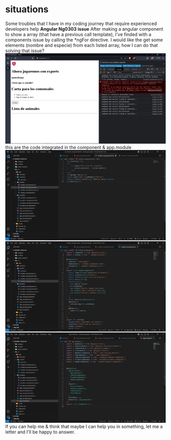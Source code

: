 # situations
Some troubles that I have in my coding journey that require experienced developers help
**Angular Ng0303 issue**
After making a angular component to show a array (that have a previous call template), I've finded with a components issue by calling the *ngFor directive.
I would like the get some elements (nombre and especie) from each listed array, how I can do that solving that issue?
![trouble](https://github.com/DNosheZ/situations/blob/main/trouble.jpg)
this are the code integrated in the component & app.module
![componentHtml](https://github.com/DNosheZ/situations/blob/main/module.jpg) 
![componentTs](https://github.com/DNosheZ/situations/blob/main/ts.jpg)
![app.module](https://github.com/DNosheZ/situations/blob/main/app.jpg)
If you can help me & think that maybe I can help you in something, let me a letter and I'll be happy to answer.
